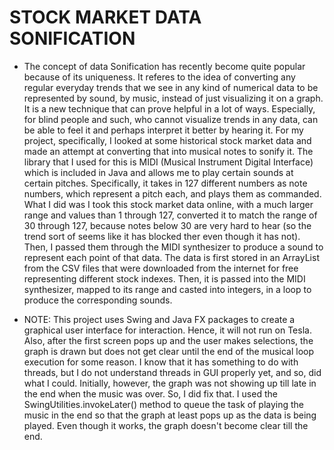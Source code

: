 # STOCK MARKET DATA SONIFICATION

* The concept of data Sonification has recently become quite popular because of its uniqueness. It referes to the idea of converting any regular everyday trends that we see in any kind of numerical data to be represented by sound, by music, instead of just visualizing it on a graph. It is a new technique that can prove helpful in a lot of ways. Especially, for blind people and such, who cannot visualize trends in any data, can be able to feel it and perhaps interpret it better by hearing it. For my project, specifically, I looked at some historical stock market data and made an attempt at converting that into musical notes to sonify it. The library that I used for this is MIDI (Musical Instrument Digital Interface) which is included in Java and allows me to play certain sounds at certain pitches. Specifically, it takes in 127 different numbers as note numbers, which represent a pitch each, and plays them as commanded. What I did was I took this stock market data online, with a much larger range and values than 1 through 127, converted it to match the range of 30 through 127, because notes below 30 are very hard to hear (so the trend sort of seems like it has blocked ther even though it has not). Then, I passed them through the MIDI synthesizer to produce a sound to represent each point of that data. The data is first stored in an ArrayList from the CSV files that were downloaded from the internet for free representing different stock indexes. Then, it is passed into the MIDI synthesizer, mapped to its range and casted into integers, in a loop to produce the corresponding sounds.

* NOTE: This project uses Swing and Java FX packages to create a graphical user interface for interaction. Hence, it will not run on Tesla. Also, after the first screen pops up and the user makes selections, the graph is drawn but does not get clear until the end of the musical loop execution for some reason. I know that it has something to do with threads, but I do not understand threads in GUI properly yet, and so, did what I could. Initially, however, the graph was not showing up till late in the end when the music was over. So, I did fix that. I used the SwingUtilities.invokeLater() method to queue the task of playing the music in the end so that the graph at least pops up as the data is being played. Even though it works, the graph doesn't become clear till the end.  
